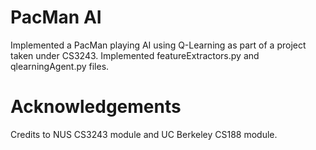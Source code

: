 # PacMan AI
Implemented a PacMan playing AI using Q-Learning as part of a project taken under CS3243.
Implemented featureExtractors.py and qlearningAgent.py files.


# Acknowledgements
Credits to NUS CS3243 module and UC Berkeley CS188 module.
